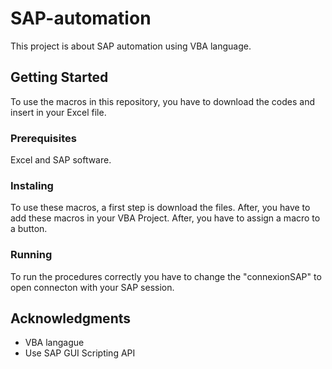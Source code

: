 # SAP-automation

This project is about SAP automation using VBA language.

## Getting Started

To use the macros in this repository, you have to download the codes and insert in your Excel file.

### Prerequisites

Excel and SAP software.

### Instaling

To use these macros, a first step is download the files. After, you have to add these macros in your VBA Project. After, you have to assign a macro to a button.

### Running
To run the procedures correctly you have to change the "connexionSAP" to open connecton with your SAP session.

## Acknowledgments
* VBA langague
* Use SAP GUI Scripting API
